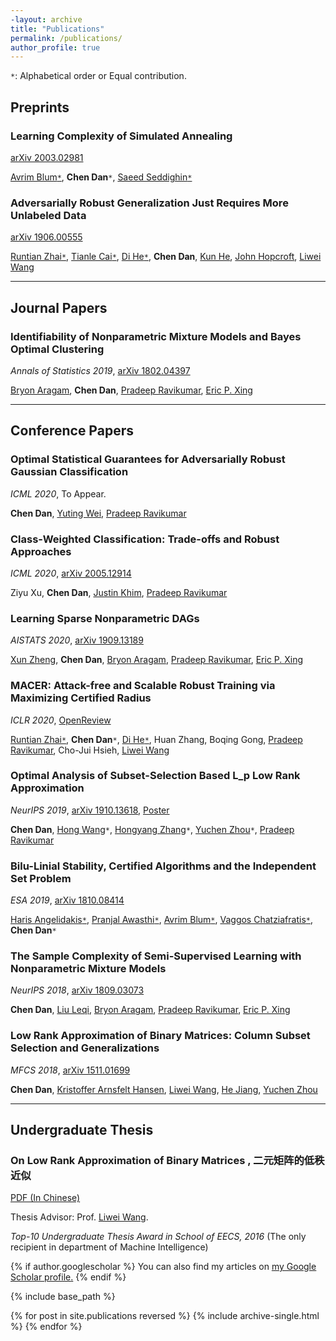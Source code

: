 ```yaml
---
-layout: archive
title: "Publications"
permalink: /publications/
author_profile: true
---
```

`*`: Alphabetical order or Equal contribution.

## Preprints

###  Learning Complexity of Simulated Annealing

[arXiv 2003.02981](https://arxiv.org/abs/2003.02981)

[Avrim Blum`*`](https://ttic.uchicago.edu/~avrim/), **Chen Dan**`*`, [Saeed Seddighin`*`](https://sites.google.com/view/saeedrezaseddighin)


### Adversarially Robust Generalization Just Requires More Unlabeled Data

[arXiv 1906.00555](https://arxiv.org/abs/1906.00555)

[Runtian Zhai`*`](http://www.runtianzhai.com/), [Tianle Cai`*`](http://tianle.website/), [Di He`*`](https://www.microsoft.com/en-us/research/people/dihe/), **Chen Dan**, [Kun He](http://faculty.hust.edu.cn/hekun/en/index.htm), [John Hopcroft](https://www.cs.cornell.edu/jeh/), [Liwei Wang](http://www.cis.pku.edu.cn/faculty/vision/wangliwei/)

---
## Journal Papers

### Identifiability of Nonparametric Mixture Models and Bayes Optimal Clustering

*Annals of Statistics 2019*, [arXiv 1802.04397](https://arxiv.org/abs/1802.04397)

[Bryon Aragam](https://www.bryonaragam.com/), **Chen Dan**, [Pradeep Ravikumar](https://www.cs.cmu.edu/~pradeepr/), [Eric P. Xing](http://www.cs.cmu.edu/~epxing/)

---

## Conference Papers

###  Optimal Statistical Guarantees for Adversarially Robust Gaussian Classification

*ICML 2020*, To Appear.

**Chen Dan**, [Yuting Wei](http://www.stat.cmu.edu/~ytwei/), [Pradeep Ravikumar](https://www.cs.cmu.edu/~pradeepr/)

###  Class-Weighted Classification: Trade-offs and Robust Approaches

*ICML 2020*, [arXiv 2005.12914](https://arxiv.org/abs/2005.12914)

Ziyu Xu, **Chen Dan**, [Justin Khim](https://justinkhim.com/), [Pradeep Ravikumar](https://www.cs.cmu.edu/~pradeepr/)

### Learning Sparse Nonparametric DAGs

*AISTATS 2020*, [arXiv 1909.13189](http://arxiv.org/abs/1909.13189)

[Xun Zheng](http://www.cs.cmu.edu/~xunzheng/), **Chen Dan**, [Bryon Aragam](https://www.bryonaragam.com/), [Pradeep Ravikumar](https://www.cs.cmu.edu/~pradeepr/), [Eric P. Xing](http://www.cs.cmu.edu/~epxing/)

### MACER: Attack-free and Scalable Robust Training via Maximizing Certified Radius

*ICLR 2020*, [OpenReview](https://openreview.net/forum?id=rJx1Na4Fwr)

[Runtian Zhai`*`](http://www.runtianzhai.com/), **Chen Dan**`*`, [Di He`*`](https://www.microsoft.com/en-us/research/people/dihe/), Huan Zhang, Boqing Gong, [Pradeep Ravikumar](https://www.cs.cmu.edu/~pradeepr/), Cho-Jui Hsieh, [Liwei Wang](http://www.cis.pku.edu.cn/faculty/vision/wangliwei/)

### Optimal Analysis of Subset-Selection Based L_p Low Rank Approximation

*NeurIPS 2019*, [arXiv 1910.13618](https://arxiv.org/abs/1910.13618), [Poster](https://chendancmu.github.io/files/NeurIPS_Lp_poster.pdf)

**Chen Dan**, [Hong Wang](https://sites.google.com/view/hongwang/home)`*`, [Hongyang Zhang](https://www.cs.cmu.edu/~hongyanz/)`*`, [Yuchen Zhou](https://stat.wisc.edu/staff/zhou-yuchen/)`*`, [Pradeep Ravikumar](https://www.cs.cmu.edu/~pradeepr/)

### Bilu-Linial Stability, Certified Algorithms and the Independent Set Problem

*ESA 2019*,  [arXiv 1810.08414](https://arxiv.org/abs/1810.08414)

[Haris Angelidakis`*`](http://n.ethz.ch/~angelidc/), [Pranjal Awasthi`*`](https://www.cs.rutgers.edu/~pa336/), [Avrim Blum`*`](https://ttic.uchicago.edu/~avrim/), [Vaggos Chatziafratis`*`](https://cs.stanford.edu/~vaggos/), **Chen Dan**`*`

### The Sample Complexity of Semi-Supervised Learning with Nonparametric Mixture Models

*NeurIPS 2018*, [arXiv 1809.03073](https://arxiv.org/abs/1809.03073)

**Chen Dan**, [Liu Leqi](https://www.cs.cmu.edu/~leqil/), [Bryon Aragam](https://www.bryonaragam.com/), [Pradeep Ravikumar](https://www.cs.cmu.edu/~pradeepr/), [Eric P. Xing](http://www.cs.cmu.edu/~epxing/)

### Low Rank Approximation of Binary Matrices: Column Subset Selection and Generalizations

*MFCS 2018*, [arXiv 1511.01699](https://arxiv.org/abs/1511.01699)

**Chen Dan**, [Kristoffer Arnsfelt Hansen](http://www.cs.au.dk/~arnsfelt/), [Liwei Wang](http://www.cis.pku.edu.cn/faculty/vision/wangliwei/), [He Jiang](https://scholar.google.com/citations?user=CnAuFCYAAAAJ&hl=en), [Yuchen Zhou](https://stat.wisc.edu/staff/zhou-yuchen/)

---

## Undergraduate Thesis

### On Low Rank Approximation of Binary Matrices , 二元矩阵的低秩近似

[PDF (In Chinese)](https://chendancmu.github.io/files/pkuthss.pdf)

Thesis Advisor: Prof. [Liwei Wang](http://www.cis.pku.edu.cn/faculty/vision/wangliwei/).

*Top-10 Undergraduate Thesis Award in School of EECS, 2016*
(The only recipient in department of Machine Intelligence)

{% if author.googlescholar %}
  You can also find my articles on <u><a href="{{author.googlescholar}}">my Google Scholar profile</a>.</u>
{% endif %}

{% include base_path %}

{% for post in site.publications reversed %}
  {% include archive-single.html %}
{% endfor %}


